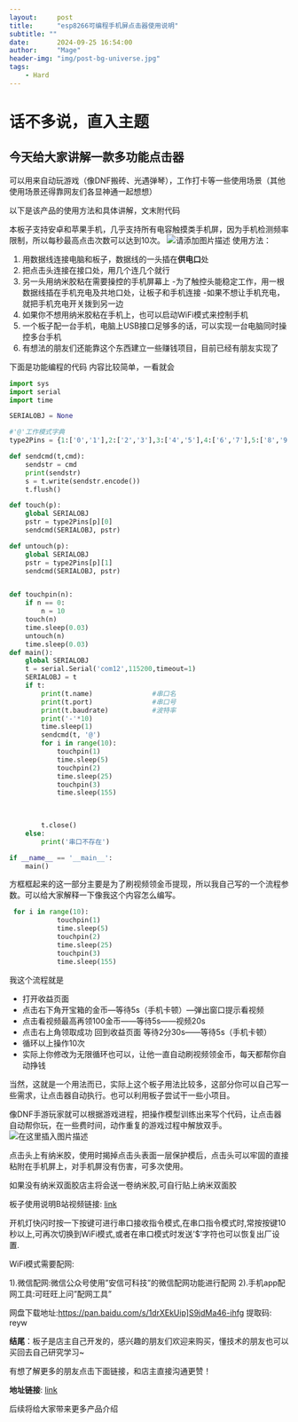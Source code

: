 ```yaml
---
layout:     post
title:      "esp8266可编程手机屏点击器使用说明"
subtitle: ""
date:       2024-09-25 16:54:00
author:     "Mage"
header-img: "img/post-bg-universe.jpg"
tags:
    - Hard
---
```

# 话不多说，直入主题

## 今天给大家讲解一款多功能点击器
可以用来自动玩游戏（像DNF搬砖、光遇弹琴），工作打卡等一些使用场景（其他使用场景还得靠网友们各显神通一起想想）

以下是该产品的使用方法和具体讲解，文末附代码

本板子支持安卓和苹果手机，几乎支持所有电容触摸类手机屏，因为手机检测频率限制，所以每秒最高点击次数可以达到10次。
![请添加图片描述](https://i-blog.csdnimg.cn/direct/3be302664139453bbbaa0da556f48ba0.png#pic_center)
使用方法：

 1. 用数据线连接电脑和板子，数据线的一头插在**供电口**处
 2. 把点击头连接在接口处，用几个连几个就行
 3. 另一头用纳米胶粘在需要操控的手机屏幕上
-为了触控头能稳定工作，用一根数据线插在手机充电及共地口处，让板子和手机连接
-如果不想让手机充电，就把手机充电开关拨到另一边
 4. 如果你不想用纳米胶粘在手机上，也可以启动WiFi模式来控制手机
 5. 一个板子配一台手机，电脑上USB接口足够多的话，可以实现一台电脑同时操控多台手机
 6. 有想法的朋友们还能靠这个东西建立一些赚钱项目，目前已经有朋友实现了

下面是功能编程的代码
内容比较简单，一看就会

```python
import sys
import serial
import time

SERIALOBJ = None

#'@'工作模式字典
type2Pins = {1:['0','1'],2:['2','3'],3:['4','5'],4:['6','7'],5:['8','9'],6:['a','b'],7:['c','d'],8:['e','f'],9:['g','h'],10:['i','j'],11:['k','l'],12:['m','n'],13:['o','p'],14:['q','r'],15:['s','t'],16:['u','v']}

def sendcmd(t,cmd):
    sendstr = cmd
    print(sendstr)
    s = t.write(sendstr.encode())
    t.flush()

def touch(p):
    global SERIALOBJ
    pstr = type2Pins[p][0]
    sendcmd(SERIALOBJ, pstr)

def untouch(p):
    global SERIALOBJ
    pstr = type2Pins[p][1]
    sendcmd(SERIALOBJ, pstr)


def touchpin(n):
    if n == 0:
        n = 10
    touch(n)
    time.sleep(0.03)
    untouch(n)
    time.sleep(0.03)
def main():
    global SERIALOBJ
    t = serial.Serial('com12',115200,timeout=1)
    SERIALOBJ = t
    if t:
        print(t.name)               #串口名
        print(t.port)               #串口号
        print(t.baudrate)           #波特率
        print('-'*10)
        time.sleep(1)
        sendcmd(t, '@')
        for i in range(10):
            touchpin(1)
            time.sleep(5)
            touchpin(2)
            time.sleep(25)
            touchpin(3)
            time.sleep(155)
            
        

        t.close()
    else:
        print('串口不存在')

if __name__ == '__main__':
    main()
```


方框框起来的这一部分主要是为了刷视频领金币提现，所以我自己写的一个流程参数。可以给大家解释一下像我这个内容怎么编写。

```python
 for i in range(10):
            touchpin(1)
            time.sleep(5)
            touchpin(2)
            time.sleep(25)
            touchpin(3)
            time.sleep(155)
```
我这个流程就是

 - 打开收益页面 
 - 点击右下角开宝箱的金币—等待5s（手机卡顿）—弹出窗口提示看视频 
 - 点击看视频最高再领100金币——等待5s——视频20s
 - 点击右上角领取成功 回到收益页面 等待2分30s——等待5s（手机卡顿） 
 - 循环以上操作10次
 - 实际上你修改为无限循环也可以，让他一直自动刷视频领金币，每天都帮你自动挣钱

当然，这就是一个用法而已，实际上这个板子用法比较多，这部分你可以自己写一些需求，让点击器自动执行。也可以利用板子尝试干一些小项目。


像DNF手游玩家就可以根据游戏进程，把操作模型训练出来写个代码，让点击器自动帮你玩，在一些费时间，动作重复的游戏过程中解放双手。
![在这里插入图片描述](https://i-blog.csdnimg.cn/direct/c130fd6f853941e8914ca4809bdacfad.png)

点击头上有纳米胶，使用时揭掉点击头表面一层保护模后，点击头可以牢固的直接粘附在手机屏上，对手机屏没有伤害，可多次使用。

如果没有纳米双面胶店主将会送一卷纳米胶,可自行贴上纳米双面胶

板子使用说明B站视频链接: [link](https://www.bilibili.com/video/BV1YK4y1Y7g4)

开机灯快闪时按一下按键可进行串口接收指令模式,在串口指令模式时,常按按键10秒以上,可再次切换到WiFi模式,或者在串口模式时发送'$’字符也可以恢复出厂设置.


WiFi模式需要配网:

1).微信配网:微信公众号使用”安信可科技”的微信配网功能进行配网
2).手机app配网工具:可旺旺上问”配网工具”

网盘下载地址:https://pan.baidu.com/s/1drXEkUip]S9jdMa46-ihfg 提取码: reyw



**结尾**：板子是店主自己开发的，感兴趣的朋友们欢迎来购买，懂技术的朋友也可以买回去自己研究学习~

有想了解更多的朋友点击下面链接，和店主直接沟通更赞！

**地址链接**: [link](https://item.taobao.com/item.htm?id=623775223795&pisk=f_jXv_MXXjcjyxT7aZeyRiCLhXx6lsZEhA9OKOnqBnKx5c15tE82HFKRP9f6gR4D0aO1w_OA1O2DBCCO1C74zkWcnhxTTfZUYtfSH7WNGcK9wRp6CceHRGeOnhxT1YoT8k6cOAbpfzWxggM8rrENK7io44YzT04-OIdVVKT8ztdJq3ywnETChQNL6giHlBBvNcFEaNz91QjLaz6l1ZC2E1ZQNhflW1p1wbFwoOQ5NK68d2dfm95l4UDtkTs6GeIvPAiwqtvO6F_uODJX0aTCcZ2iwtCeGwKcQvNVFe_W-LL-CqKV89SMJiEjtQ8HCsRP9knW2FIyqDRQv83sFem6FBy7FV0MZxrfgngUc7LvEKTzF8GASEpkFBy7FV0MkLvXL8wSMNf..&skuId=5111864819596&spm=a21xtw.29178619.product_shelf.2.3408105avn2hTH)


后续将给大家带来更多产品介绍